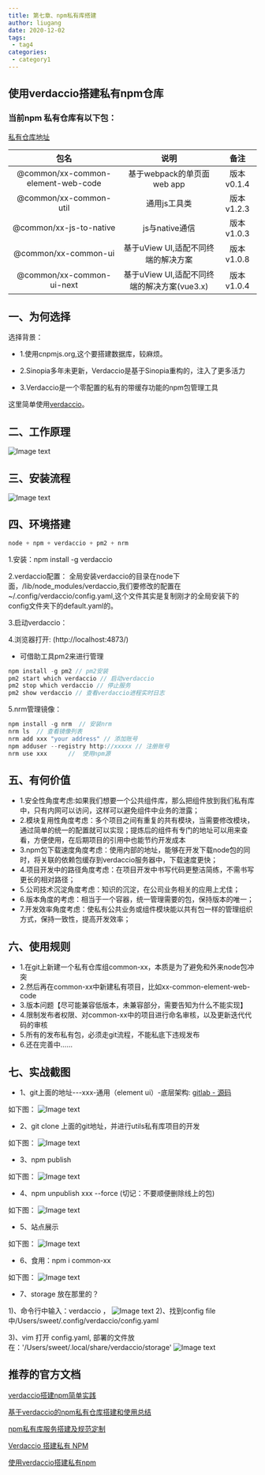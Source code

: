 ```yaml
---
title: 第七章、npm私有库搭建
author: liugang
date: 2020-12-02
tags:
 - tag4
categories:
 - category1
---
```


<Boxx  changeTime="5000"/>  

## 使用verdaccio搭建私有npm仓库

### 当前npm 私有仓库有以下包：
[私有仓库地址](http://pri-npm.atag.common.com.cn/)

|                包名                |                    说明                     |    备注    |
|:----------------------------------:|:-------------------------------------------:|:----------:|
| @common/xx-common-element-web-code |         基于webpack的单页面web app          | 版本v0.1.4 |
|       @common/xx-common-util       |                通用js工具类                 | 版本v1.2.3 |
|      @common/xx-js-to-native       |               js与native通信                | 版本v1.0.3 |
|        @common/xx-common-ui        |     基于uView UI,适配不同终端的解决方案     | 版本v1.0.8 |
|     @common/xx-common-ui-next      | 基于uView UI,适配不同终端的解决方案(vue3.x) | 版本v1.0.4 |

## 一、为何选择

选择背景：

* 1.使用cnpmjs.org,这个要搭建数据库，较麻烦。

* 2.Sinopia多年未更新，Verdaccio是基于Sinopia重构的，注入了更多活力

* 3.Verdaccio是一个零配置的私有的带缓存功能的npm包管理工具

这里简单使用[verdaccio](https://github.com/verdaccio/verdaccio)。

## 二、工作原理

![Image text](../assets/images/npm/npm08.png)

## 三、安装流程

![Image text](../assets/images/npm/npm07.png)

## 四、环境搭建

```javascript
node + npm + verdaccio + pm2 + nrm
```

1.安装：npm install -g verdaccio

2.verdaccio配置：
全局安装verdaccio的目录在node下面，/lib/node_modules/verdaccio,我们要修改的配置在~/.config/verdaccio/config.yaml,这个文件其实是复制刚才的全局安装下的config文件夹下的default.yaml的。

3.启动verdaccio：

4.浏览器打开: (http://localhost:4873/)


* 可借助工具pm2来进行管理

```javascript
npm install -g pm2 // pm2安装
pm2 start which verdaccio // 启动verdaccio
pm2 stop which verdaccio // 停止服务
pm2 show verdaccio // 查看verdaccio进程实时日志
```

5.nrm管理镜像：

```javascript
npm install -g nrm  // 安装nrm
nrm ls  // 查看镜像列表
nrm add xxx "your address" // 添加账号
npm adduser --registry http://xxxxx // 注册账号
nrm use xxx      //  使用npm源
```

## 五、有何价值

* 1.安全性角度考虑:如果我们想要一个公共组件库，那么把组件放到我们私有库中，只有内网可以访问，这样可以避免组件中业务的泄露；
* 2.模块复用性角度考虑：多个项目之间有重复的共有模块，当需要修改模块，通过简单的统一的配置就可以实现；提炼后的组件有专门的地址可以用来查看，方便使用，在后期项目的引用中也能节约开发成本
* 3.npm包下载速度角度考虑：使用内部的地址，能够在开发下载node包的同时，将关联的依赖包缓存到verdaccio服务器中，下载速度更快；
* 4.项目开发中的路径角度考虑：在项目开发中书写代码更整洁简练，不需书写更长的相对路径；
* 5.公司技术沉淀角度考虑：知识的沉淀，在公司业务相关的应用上尤佳；
* 6.版本角度的考虑：相当于一个容器，统一管理需要的包，保持版本的唯一；
* 7.开发效率角度考虑：使私有公共业务或组件模块能以共有包一样的管理组织方式，保持一致性，提高开发效率；

## 六、使用规则

* 1.在git上新建一个私有仓库组common-xx，本质是为了避免和外来node包冲突
* 2.然后再在common-xx中新建私有项目，比如xx-common-element-web-code
* 3.版本问题【尽可能兼容低版本，未兼容部分，需要告知为什么不能实现】
* 4.限制发布者权限、对common-xx中的项目进行命名审核，以及更新迭代代码的审核
* 5.所有的发布私有包，必须走git流程，不能私底下违规发布
* 6.还在完善中……

## 七、实战截图

* 1、git上面的地址---xxx-通用（element ui）-底层架构: [gitlab - 源码](https://jkcs.common.com.cn/xx-standard-repo/fore-end/xx-common-element-web-code)

如下图：
![Image text](../assets/images/npm/npm01.png)

* 2、git clone 上面的git地址，并进行utils私有库项目的开发

如下图：
![Image text](../assets/images/npm/npm02.png)

* 3、npm publish

如下图：
![Image text](../assets/images/npm/npm04.png)

* 4、npm unpublish xxx --force (切记：不要顺便删除线上的包)

如下图：
![Image text](../assets/images/npm/npm20.png)

* 5、站点展示

如下图：
![Image text](../assets/images/npm/npm05.png)

* 6、食用：npm i common-xx

如下图：
![Image text](../assets/images/npm/npm03.png)

* 7、storage 放在那里的？

1)、命令行中输入：verdaccio ，
![Image text](../assets/images/npm/npm09.png)
2)、找到config file  中/Users/sweet/.config/verdaccio/config.yaml

3)、vim 打开 config.yaml, 部署的文件放在：'/Users/sweet/.local/share/verdaccio/storage'
![Image text](../assets/images/npm/npm10.png)

## 推荐的官方文档

[verdaccio搭建npm简单实践](https://www.jianshu.com/p/70741a7dd587)

[基于verdaccio的npm私有仓库搭建和使用总结](https://www.jianshu.com/p/16b0a2f124fb)

[npm私有库服务搭建及规范定制](https://juejin.im/post/6844903742161027085)

[Verdaccio 搭建私有 NPM](https://juejin.im/post/6844903833819152391)

[使用verdaccio搭建私有npm](https://juejin.im/post/6844903961346965517)
